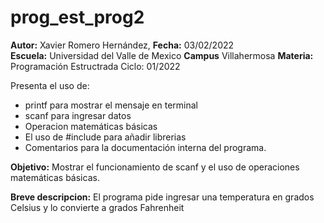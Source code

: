 # prog_est_prog2
<p><b>Autor:</b> Xavier Romero Hernández, <b>Fecha:</b> 03/02/2022 <br>
  <b>Escuela:</b> Universidad del Valle de Mexico <b>Campus</b> Villahermosa
  <b>Materia:</b> Programación Estructrada
Ciclo: 01/2022</p>

<p>
Presenta el uso de:
  <ul>
    <li>printf para mostrar el mensaje en terminal</li>
    <li>scanf para ingresar datos</li>
    <li>Operacion matemáticas básicas</li>
    <li>El uso de #include para añadir librerias</li>
    <li>Comentarios para la documentación interna del programa.</li>
  </ul>
</p>

<b>Objetivo:</b> Mostrar el funcionamiento de scanf y el uso de operaciones matemáticas básicas.

<p><b>Breve descripcion:</b>
El programa pide ingresar una temperatura en grados Celsius y lo convierte a grados Fahrenheit
</p>
